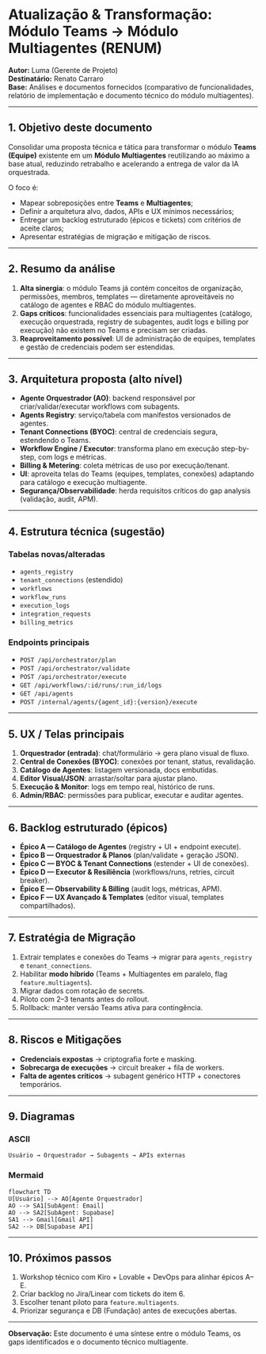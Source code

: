 # Atualização & Transformação: Módulo Teams → Módulo Multiagentes (RENUM)

**Autor:** Luma (Gerente de Projeto)  
**Destinatário:** Renato Carraro  
**Base:** Análises e documentos fornecidos (comparativo de funcionalidades, relatório de implementação e documento técnico do módulo multiagentes).

---

## 1. Objetivo deste documento
Consolidar uma proposta técnica e tática para transformar o módulo **Teams (Equipe)** existente em um **Módulo Multiagentes** reutilizando ao máximo a base atual, reduzindo retrabalho e acelerando a entrega de valor da IA orquestrada.

O foco é:
- Mapear sobreposições entre **Teams** e **Multiagentes**;
- Definir a arquitetura alvo, dados, APIs e UX mínimos necessários;
- Entregar um backlog estruturado (épicos e tickets) com critérios de aceite claros;
- Apresentar estratégias de migração e mitigação de riscos.

---

## 2. Resumo da análise
1. **Alta sinergia**: o módulo Teams já contém conceitos de organização, permissões, membros, templates — diretamente aproveitáveis no catálogo de agentes e RBAC do módulo multiagentes.  
2. **Gaps críticos**: funcionalidades essenciais para multiagentes (catálogo, execução orquestrada, registry de subagentes, audit logs e billing por execução) não existem no Teams e precisam ser criadas.  
3. **Reaproveitamento possível**: UI de administração de equipes, templates e gestão de credenciais podem ser estendidas.

---

## 3. Arquitetura proposta (alto nível)
- **Agente Orquestrador (AO)**: backend responsável por criar/validar/executar workflows com subagents.  
- **Agents Registry**: serviço/tabela com manifestos versionados de agentes.  
- **Tenant Connections (BYOC)**: central de credenciais segura, estendendo o Teams.  
- **Workflow Engine / Executor**: transforma plano em execução step-by-step, com logs e métricas.  
- **Billing & Metering**: coleta métricas de uso por execução/tenant.  
- **UI**: aproveita telas do Teams (equipes, templates, conexões) adaptando para catálogo e execução multiagente.  
- **Segurança/Observabilidade**: herda requisitos críticos do gap analysis (validação, audit, APM).

---

## 4. Estrutura técnica (sugestão)
### Tabelas novas/alteradas
- `agents_registry`  
- `tenant_connections` (estendido)  
- `workflows`  
- `workflow_runs`  
- `execution_logs`  
- `integration_requests`  
- `billing_metrics`  

### Endpoints principais
- `POST /api/orchestrator/plan`  
- `POST /api/orchestrator/validate`  
- `POST /api/orchestrator/execute`  
- `GET /api/workflows/:id/runs/:run_id/logs`  
- `GET /api/agents`  
- `POST /internal/agents/{agent_id}:{version}/execute`  

---

## 5. UX / Telas principais
1. **Orquestrador (entrada)**: chat/formulário → gera plano visual de fluxo.  
2. **Central de Conexões (BYOC)**: conexões por tenant, status, revalidação.  
3. **Catálogo de Agentes**: listagem versionada, docs embutidas.  
4. **Editor Visual/JSON**: arrastar/soltar para ajustar plano.  
5. **Execução & Monitor**: logs em tempo real, histórico de runs.  
6. **Admin/RBAC**: permissões para publicar, executar e auditar agentes.

---

## 6. Backlog estruturado (épicos)
- **Épico A — Catálogo de Agentes** (registry + UI + endpoint execute).  
- **Épico B — Orquestrador & Planos** (plan/validate + geração JSON).  
- **Épico C — BYOC & Tenant Connections** (estender + UI de conexões).  
- **Épico D — Executor & Resiliência** (workflows/runs, retries, circuit breaker).  
- **Épico E — Observability & Billing** (audit logs, métricas, APM).  
- **Épico F — UX Avançado & Templates** (editor visual, templates compartilhados).

---

## 7. Estratégia de Migração
1. Extrair templates e conexões do Teams → migrar para `agents_registry` e `tenant_connections`.  
2. Habilitar **modo híbrido** (Teams + Multiagentes em paralelo, flag `feature.multiagents`).  
3. Migrar dados com rotação de secrets.  
4. Piloto com 2–3 tenants antes do rollout.  
5. Rollback: manter versão Teams ativa para contingência.

---

## 8. Riscos e Mitigações
- **Credenciais expostas** → criptografia forte e masking.  
- **Sobrecarga de execuções** → circuit breaker + fila de workers.  
- **Falta de agentes críticos** → subagent genérico HTTP + conectores temporários.

---

## 9. Diagramas
### ASCII
```
Usuário → Orquestrador → Subagents → APIs externas
```
### Mermaid
```mermaid
flowchart TD
U[Usuário] --> AO[Agente Orquestrador]
AO --> SA1[SubAgent: Email]
AO --> SA2[SubAgent: Supabase]
SA1 --> Gmail[Gmail API]
SA2 --> DB[Supabase API]
```

---

## 10. Próximos passos
1. Workshop técnico com Kiro + Lovable + DevOps para alinhar épicos A–E.  
2. Criar backlog no Jira/Linear com tickets do item 6.  
3. Escolher tenant piloto para `feature.multiagents`.  
4. Priorizar segurança e DB (Fundação) antes de execuções abertas.

---

**Observação:** Este documento é uma síntese entre o módulo Teams, os gaps identificados e o documento técnico multiagente.  
